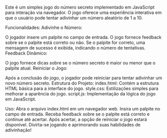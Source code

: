 Este é um simples jogo do número secreto implementado em JavaScript para interação via navegador. O jogo oferece uma experiência interativa em que o usuário pode tentar adivinhar um número aleatório de 1 a 10.

Funcionalidades:
Adivinhe o Número:

O jogador insere um palpite no campo de entrada.
O jogo fornece feedback sobre se o palpite está correto ou não.
Se o palpite for correto, uma mensagem de sucesso é exibida, indicando o número de tentativas.
Feedback Dinâmico:

O jogo fornece dicas sobre se o número secreto é maior ou menor que o palpite atual.
Reiniciar o Jogo:

Após a conclusão do jogo, o jogador pode reiniciar para tentar adivinhar um novo número secreto.
Estrutura do Projeto:
index.html: Contém a estrutura HTML básica para a interface do jogo.
style.css: Estilizações simples para melhorar a aparência do jogo.
script.js: Implementação da lógica do jogo em JavaScript.

Uso:
Abra o arquivo index.html em um navegador web.
Insira um palpite no campo de entrada.
Receba feedback sobre se o palpite está correto e continue até acertar.
Após acertar, a opção de reiniciar o jogo estará disponível.
Divirta-se jogando e aprimorando suas habilidades de adivinhação!
